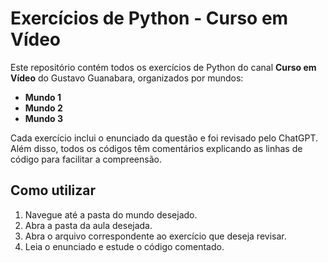 # Exercícios de Python - Curso em Vídeo

Este repositório contém todos os exercícios de Python do canal **Curso em Vídeo** do Gustavo Guanabara, organizados por mundos:

- **Mundo 1**
- **Mundo 2**
- **Mundo 3**

Cada exercício inclui o enunciado da questão e foi revisado pelo ChatGPT. Além disso, todos os códigos têm comentários explicando as linhas de código para facilitar a compreensão.

## Como utilizar

1. Navegue até a pasta do mundo desejado.
2. Abra a pasta da aula desejada.
3. Abra o arquivo correspondente ao exercício que deseja revisar.
4. Leia o enunciado e estude o código comentado.
